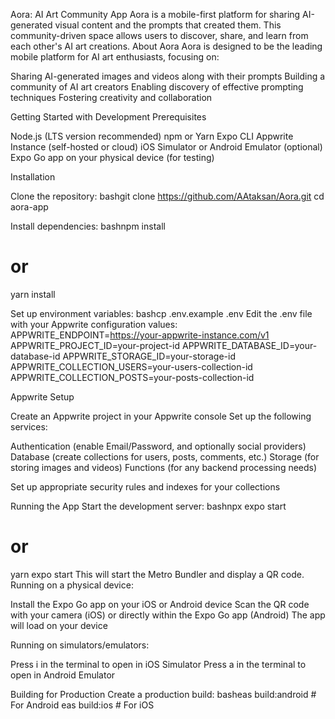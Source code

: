 Aora: AI Art Community App
Aora is a mobile-first platform for sharing AI-generated visual content and the prompts that created them. This community-driven space allows users to discover, share, and learn from each other's AI art creations.
About Aora
Aora is designed to be the leading mobile platform for AI art enthusiasts, focusing on:

Sharing AI-generated images and videos along with their prompts
Building a community of AI art creators
Enabling discovery of effective prompting techniques
Fostering creativity and collaboration

Getting Started with Development
Prerequisites

Node.js (LTS version recommended)
npm or Yarn
Expo CLI
Appwrite Instance (self-hosted or cloud)
iOS Simulator or Android Emulator (optional)
Expo Go app on your physical device (for testing)

Installation

Clone the repository:
bashgit clone https://github.com/AAtaksan/Aora.git
cd aora-app

Install dependencies:
bashnpm install
# or
yarn install

Set up environment variables:
bashcp .env.example .env
Edit the .env file with your Appwrite configuration values:
APPWRITE_ENDPOINT=https://your-appwrite-instance.com/v1
APPWRITE_PROJECT_ID=your-project-id
APPWRITE_DATABASE_ID=your-database-id
APPWRITE_STORAGE_ID=your-storage-id
APPWRITE_COLLECTION_USERS=your-users-collection-id
APPWRITE_COLLECTION_POSTS=your-posts-collection-id


Appwrite Setup

Create an Appwrite project in your Appwrite console
Set up the following services:

Authentication (enable Email/Password, and optionally social providers)
Database (create collections for users, posts, comments, etc.)
Storage (for storing images and videos)
Functions (for any backend processing needs)


Set up appropriate security rules and indexes for your collections

Running the App
Start the development server:
bashnpx expo start
# or
yarn expo start
This will start the Metro Bundler and display a QR code.
Running on a physical device:

Install the Expo Go app on your iOS or Android device
Scan the QR code with your camera (iOS) or directly within the Expo Go app (Android)
The app will load on your device

Running on simulators/emulators:

Press i in the terminal to open in iOS Simulator
Press a in the terminal to open in Android Emulator

Building for Production
Create a production build:
basheas build:android  # For Android
eas build:ios      # For iOS
